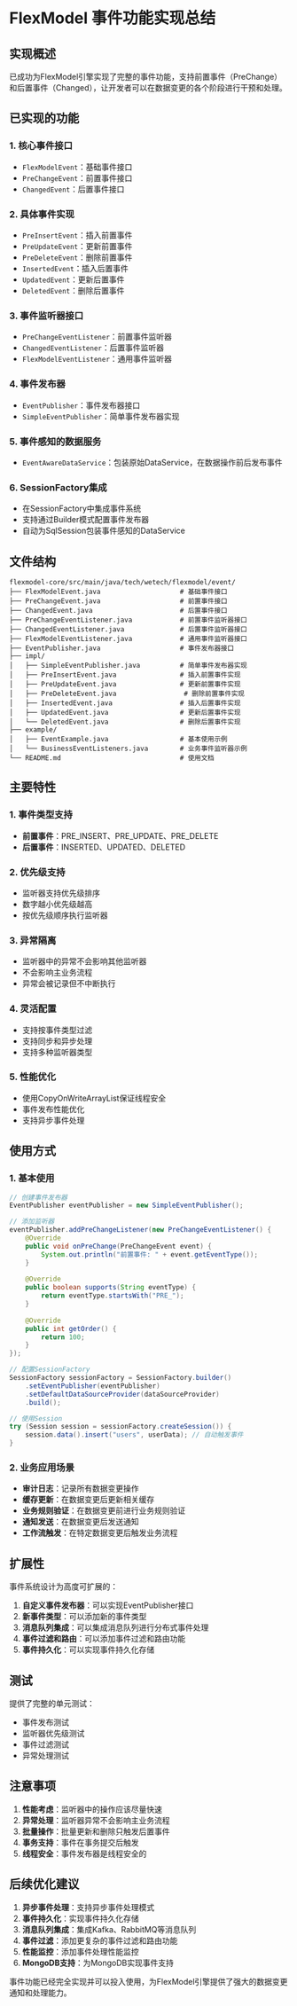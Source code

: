 # FlexModel 事件功能实现总结

## 实现概述

已成功为FlexModel引擎实现了完整的事件功能，支持前置事件（PreChange）和后置事件（Changed），让开发者可以在数据变更的各个阶段进行干预和处理。

## 已实现的功能

### 1. 核心事件接口
- `FlexModelEvent`：基础事件接口
- `PreChangeEvent`：前置事件接口
- `ChangedEvent`：后置事件接口

### 2. 具体事件实现
- `PreInsertEvent`：插入前置事件
- `PreUpdateEvent`：更新前置事件
- `PreDeleteEvent`：删除前置事件
- `InsertedEvent`：插入后置事件
- `UpdatedEvent`：更新后置事件
- `DeletedEvent`：删除后置事件

### 3. 事件监听器接口
- `PreChangeEventListener`：前置事件监听器
- `ChangedEventListener`：后置事件监听器
- `FlexModelEventListener`：通用事件监听器

### 4. 事件发布器
- `EventPublisher`：事件发布器接口
- `SimpleEventPublisher`：简单事件发布器实现

### 5. 事件感知的数据服务
- `EventAwareDataService`：包装原始DataService，在数据操作前后发布事件

### 6. SessionFactory集成
- 在SessionFactory中集成事件系统
- 支持通过Builder模式配置事件发布器
- 自动为SqlSession包装事件感知的DataService

## 文件结构

```
flexmodel-core/src/main/java/tech/wetech/flexmodel/event/
├── FlexModelEvent.java                    # 基础事件接口
├── PreChangeEvent.java                    # 前置事件接口
├── ChangedEvent.java                      # 后置事件接口
├── PreChangeEventListener.java            # 前置事件监听器接口
├── ChangedEventListener.java              # 后置事件监听器接口
├── FlexModelEventListener.java            # 通用事件监听器接口
├── EventPublisher.java                    # 事件发布器接口
├── impl/
│   ├── SimpleEventPublisher.java          # 简单事件发布器实现
│   ├── PreInsertEvent.java                # 插入前置事件实现
│   ├── PreUpdateEvent.java                # 更新前置事件实现
│   ├── PreDeleteEvent.java                 # 删除前置事件实现
│   ├── InsertedEvent.java                 # 插入后置事件实现
│   ├── UpdatedEvent.java                  # 更新后置事件实现
│   └── DeletedEvent.java                  # 删除后置事件实现
├── example/
│   ├── EventExample.java                  # 基本使用示例
│   └── BusinessEventListeners.java        # 业务事件监听器示例
└── README.md                              # 使用文档
```

## 主要特性

### 1. 事件类型支持
- **前置事件**：PRE_INSERT、PRE_UPDATE、PRE_DELETE
- **后置事件**：INSERTED、UPDATED、DELETED

### 2. 优先级支持
- 监听器支持优先级排序
- 数字越小优先级越高
- 按优先级顺序执行监听器

### 3. 异常隔离
- 监听器中的异常不会影响其他监听器
- 不会影响主业务流程
- 异常会被记录但不中断执行

### 4. 灵活配置
- 支持按事件类型过滤
- 支持同步和异步处理
- 支持多种监听器类型

### 5. 性能优化
- 使用CopyOnWriteArrayList保证线程安全
- 事件发布性能优化
- 支持异步事件处理

## 使用方式

### 1. 基本使用
```java
// 创建事件发布器
EventPublisher eventPublisher = new SimpleEventPublisher();

// 添加监听器
eventPublisher.addPreChangeListener(new PreChangeEventListener() {
    @Override
    public void onPreChange(PreChangeEvent event) {
        System.out.println("前置事件: " + event.getEventType());
    }
    
    @Override
    public boolean supports(String eventType) {
        return eventType.startsWith("PRE_");
    }
    
    @Override
    public int getOrder() {
        return 100;
    }
});

// 配置SessionFactory
SessionFactory sessionFactory = SessionFactory.builder()
    .setEventPublisher(eventPublisher)
    .setDefaultDataSourceProvider(dataSourceProvider)
    .build();

// 使用Session
try (Session session = sessionFactory.createSession()) {
    session.data().insert("users", userData); // 自动触发事件
}
```

### 2. 业务应用场景
- **审计日志**：记录所有数据变更操作
- **缓存更新**：在数据变更后更新相关缓存
- **业务规则验证**：在数据变更前进行业务规则验证
- **通知发送**：在数据变更后发送通知
- **工作流触发**：在特定数据变更后触发业务流程

## 扩展性

事件系统设计为高度可扩展的：

1. **自定义事件发布器**：可以实现EventPublisher接口
2. **新事件类型**：可以添加新的事件类型
3. **消息队列集成**：可以集成消息队列进行分布式事件处理
4. **事件过滤和路由**：可以添加事件过滤和路由功能
5. **事件持久化**：可以实现事件持久化存储

## 测试

提供了完整的单元测试：
- 事件发布测试
- 监听器优先级测试
- 事件过滤测试
- 异常处理测试

## 注意事项

1. **性能考虑**：监听器中的操作应该尽量快速
2. **异常处理**：监听器异常不会影响主业务流程
3. **批量操作**：批量更新和删除只触发后置事件
4. **事务支持**：事件在事务提交后触发
5. **线程安全**：事件发布器是线程安全的

## 后续优化建议

1. **异步事件处理**：支持异步事件处理模式
2. **事件持久化**：实现事件持久化存储
3. **消息队列集成**：集成Kafka、RabbitMQ等消息队列
4. **事件过滤**：添加更复杂的事件过滤和路由功能
5. **性能监控**：添加事件处理性能监控
6. **MongoDB支持**：为MongoDB实现事件支持

事件功能已经完全实现并可以投入使用，为FlexModel引擎提供了强大的数据变更通知和处理能力。
